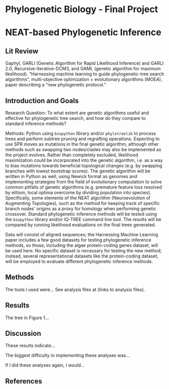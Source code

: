 # Phylogenetic Biology - Final Project

# NEAT-based Phylogenetic Inference

## Lit Review

Gaphyl, GARLI (Genetic Algorithm for Rapid Likelihood Inference) and GARLI 2.0, Recursive-Iterative-DCM3, and GAML (genetic algorithm for maximum likelihood).
“Harnessing machine learning to guide phylogenetic-tree search algorithms”, multi-objective optimization + evolutionary algorithms (MOEA), paper describing a "new phylogenetic protocol."

## Introduction and Goals

Research Question: To what extent are genetic algorithms useful and effective for phylogenetic tree search, and how do they compare to standard inference methods?

Methods: Python using `biopython` library and/or `phylotreelib` to process trees and perform subtree pruning and regrafting operations. Expecting to use SPR moves as mutations in the final genetic algorithm, although other methods such as swapping two nodes/clades may also be implemented as the project evolves. Rather than completely excluded, likelihood maximization could be incorporated into the genetic algorithm, i.e. as a way to bias mutations towards beneficial topological changes (e.g. by swapping branches with lowest bootstrap scores). The genetic algorithm will be written in Python as well, using Newick format as genomes and implementing strategies from the field of evolutionary computation to solve common pitfalls of genetic algorithms (e.g. premature feature loss resolved by elitism, local optima overcome by dividing population into species). Specifically, some elements of the NEAT algorithm (Neuroevolution of Augmenting Topologies), such as the method for keeping track of specific branch nodes' origins as a proxy for homology when performing genetic crossover.
Standard phylogenetic inference methods will be tested using the `biopython` library and/or IQ-TREE command line tool. The results will be compared by running likelihood evaluations on the final trees generated.

Data will consist of aligned sequences; the Harnessing Machine Learning paper includes a few good datasets for testing phylogenetic inference methods, so those, including the algae protein-coding genes dataset, will be used here. No specific dataset is necessary for testing the new method; instead, several representational datasets like the protein-coding dataset, will be employed to evaluate different phylogenetic inference methods.

## Methods

The tools I used were... See analysis files at (links to analysis files).

## Results

The tree in Figure 1...

## Discussion

These results indicate...

The biggest difficulty in implementing these analyses was...

If I did these analyses again, I would...

## References

